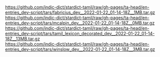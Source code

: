 https://github.com/indic-dict/stardict-tamil/raw/gh-pages/ta-head/en-entries_dev-script/tars/fabricius_dev__2022-01-22_01-14-18Z__1MB.tar.gz  
https://github.com/indic-dict/stardict-tamil/raw/gh-pages/ta-head/en-entries_dev-script/tars/mcalpin_dev__2022-01-22_01-14-18Z__0MB.tar.gz  
https://github.com/indic-dict/stardict-tamil/raw/gh-pages/ta-head/en-entries_dev-script/tars/tamil_lexicon_decorated_dev__2022-01-22_01-14-18Z__13MB.tar.gz  
https://github.com/indic-dict/stardict-tamil/raw/gh-pages/ta-head/en-entries_dev-script/tars/winslow_dev__2022-01-22_01-14-18Z__3MB.tar.gz  
